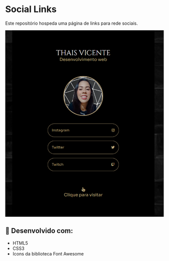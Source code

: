 # Social Links

Este repositório hospeda uma página de links para rede sociais.

![Print](./img/captura.png)
 
 ## 📌 Desenvolvido com: 

- HTML5 
- CSS3 
- Icons da biblioteca Font Awesome
